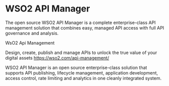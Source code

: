 # WSO2 API Manager

The open source WSO2 API Manager is a complete enterprise-class API management solution that combines easy, managed API access with full API governance and analysis.


WsO2 Api Management

Design, create, publish and manage APIs to unlock the true value of your digital assets
https://wso2.com/api-management/

WSO2 API Manager is an open source enterprise-class solution that supports API publishing, lifecycle management, application development, access control, rate limiting and analytics in one cleanly integrated system.


